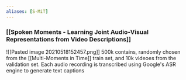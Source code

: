 ```yaml
---
aliases: [S-MiT]
---
```


### [[Spoken Moments - Learning Joint Audio-Visual Representations from Video Descriptions]]
![[Pasted image 20210518152457.png]]
500k contains, randomly chosen from the [[Multi-Moments in Time]] train set, and 10k videoes from the validation set. Each audio recording is transcribed using Google's ASR engine to generate text captions